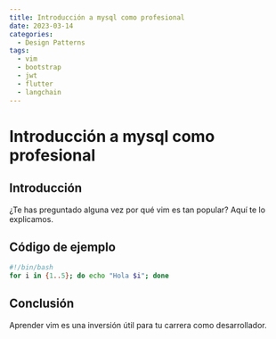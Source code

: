 ```yaml
---
title: Introducción a mysql como profesional
date: 2023-03-14
categories:
  - Design Patterns
tags:
  - vim
  - bootstrap
  - jwt
  - flutter
  - langchain
---
```


# Introducción a mysql como profesional

## Introducción

¿Te has preguntado alguna vez por qué vim es tan popular? Aquí te lo explicamos.

## Código de ejemplo

```bash
#!/bin/bash
for i in {1..5}; do echo "Hola $i"; done
```

## Conclusión

Aprender vim es una inversión útil para tu carrera como desarrollador.